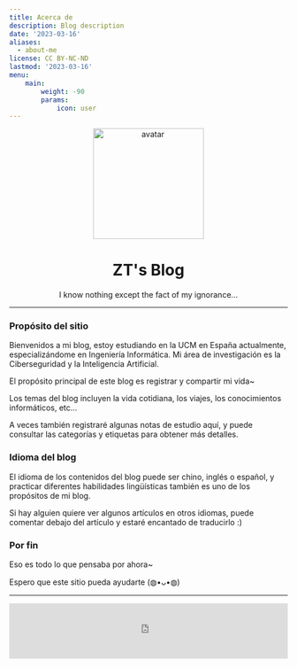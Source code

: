 ```yaml
---
title: Acerca de
description: Blog description
date: '2023-03-16'
aliases:
  - about-me
license: CC BY-NC-ND
lastmod: '2023-03-16'
menu:
    main: 
        weight: -90
        params:
            icon: user
---
```


<center><img src="/img/avatar.png" alt="avatar" align="center" width="200"></center>

# <center>ZT's Blog</center>

<center>I know nothing except the fact of my ignorance...</center>

***

### Propósito del sitio

Bienvenidos a mi blog, estoy estudiando en la UCM en España actualmente, especializándome en Ingeniería Informática. Mi área de investigación es la Ciberseguridad y la Inteligencia Artificial.

El propósito principal de este blog es registrar y compartir mi vida~

Los temas del blog incluyen la vida cotidiana, los viajes, los conocimientos informáticos, etc...

A veces también registraré algunas notas de estudio aquí, y puede consultar las categorías y etiquetas para obtener más detalles.

### Idioma del blog

El idioma de los contenidos del blog puede ser chino, inglés o español, y practicar diferentes habilidades lingüísticas también es uno de los propósitos de mi blog.

Si hay alguien quiere ver algunos artículos en otros idiomas, puede comentar debajo del artículo y estaré encantado de traducirlo :)

### Por fin

Eso es todo lo que pensaba por ahora~

Espero que este sitio pueda ayudarte (◍•ᴗ•◍)

***

<center><iframe frameborder="no" border="0" marginwidth="0" marginheight="0" width=100% height=100 src="https://music.163.com/outchain/player?type=2&id=1448989137&auto=0&height=100"></iframe></center>